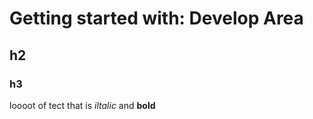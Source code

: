 # Getting started with: **Develop Area**
## h2
### h3

loooot of tect that is *iltalic* and **bold**